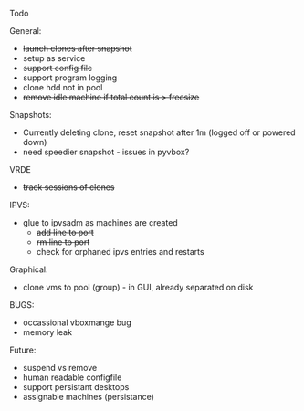 Todo

General:
- ~~launch clones after snapshot~~
- setup as service
- ~~support config file~~
- support program logging
- clone hdd not in pool
- ~~remove idle machine if total count is > freesize~~

Snapshots:
- Currently deleting clone, reset snapshot after 1m (logged off or powered down)
- need speedier snapshot - issues in pyvbox?

VRDE
- ~~track sessions of clones~~

IPVS:
- glue to ipvsadm as machines are created
    - ~~add line to port~~
    - ~~rm line to port~~
    - check for orphaned ipvs entries and restarts

Graphical:
- clone vms to pool (group) - in GUI, already separated on disk


BUGS:
- occassional vboxmange bug
- memory leak


Future:
- suspend vs remove
- human readable configfile
- support persistant desktops
- assignable machines (persistance)
